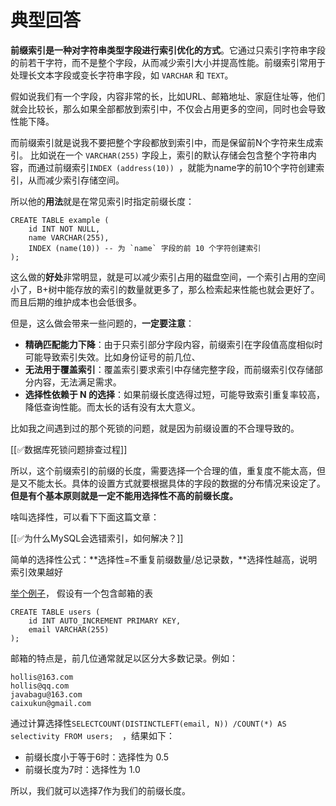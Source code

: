 # 典型回答


**前缀索引是一种对字符串类型字段进行索引优化的方式**。它通过只索引字符串字段的前若干字符，而不是整个字段，从而减少索引大小并提高性能。前缀索引常用于处理长文本字段或变长字符串字段，如 `VARCHAR` 和 `TEXT`。  



假如说我们有一个字段，内容非常的长，比如URL、邮箱地址、家庭住址等，他们就会比较长，那么如果全部都放到索引中，不仅会占用更多的空间，同时也会导致性能下降。



而前缀索引就是说我不要把整个字段都放到索引中，而是保留前N个字符来生成索引。 比如说在一个 `VARCHAR(255)` 字段上，索引的默认存储会包含整个字符串内容，而通过前缀索引` INDEX (address(10))  `，就能为name字的前10个字符创建索引，从而减少索引存储空间。  



所以他的**用法**就是在常见索引时指定前缀长度：



```plain
CREATE TABLE example (
    id INT NOT NULL,
    name VARCHAR(255),
    INDEX (name(10)) -- 为 `name` 字段的前 10 个字符创建索引
);

```



这么做的**好处**非常明显，就是可以减少索引占用的磁盘空间，一个索引占用的空间小了，B+树中能存放的索引的数量就更多了，那么检索起来性能也就会更好了。而且后期的维护成本也会低很多。



但是，这么做会带来一些问题的，**一定要注意**：



+ **精确匹配能力下降**：由于只索引部分字段内容，前缀索引在字段值高度相似时可能导致索引失效。比如身份证号的前几位、
+ **无法用于覆盖索引**：覆盖索引要求索引中存储完整字段，而前缀索引仅存储部分内容，无法满足需求。
+ **选择性依赖于 N 的选择**：如果前缀长度选得过短，可能导致索引重复率较高，降低查询性能。而太长的话有没有太大意义。



比如我之间遇到过的那个死锁的问题，就是因为前缀设置的不合理导致的。



[[✅数据库死锁问题排查过程]]



所以，这个前缀索引的前缀的长度，需要选择一个合理的值，重复度不能太高，但是又不能太长。具体的设置方式就要根据具体的字段的数据的分布情况来设定了。**但是有个基本原则就是一定不能用选择性不高的前缀长度。**



啥叫选择性，可以看下下面这篇文章：

[[✅为什么MySQL会选错索引，如何解决？]]



简单的选择性公式：**选择性=不重复前缀数量/总记录数，**选择性越高，说明索引效果越好



<u>举个例子</u>， 假设有一个包含邮箱的表  



```plain
CREATE TABLE users (
    id INT AUTO_INCREMENT PRIMARY KEY,
    email VARCHAR(255)
);
```



邮箱的特点是，前几位通常就足以区分大多数记录。例如：  



```plain
hollis@163.com
hollis@qq.com
javabagu@163.com
caixukun@gmail.com
```



通过计算选择性`SELECTCOUNT(DISTINCTLEFT(email, N)) /COUNT(*) AS selectivity FROM users;  `，结果如下：



+ 前缀长度小于等于6时：选择性为 0.5
+ 前缀长度为7时：选择性为 1.0



所以，我们就可以选择7作为我们的前缀长度。

